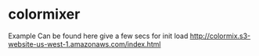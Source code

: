 # colormixer
Example Can be found here give a few secs for init load
http://colormix.s3-website-us-west-1.amazonaws.com/index.html
